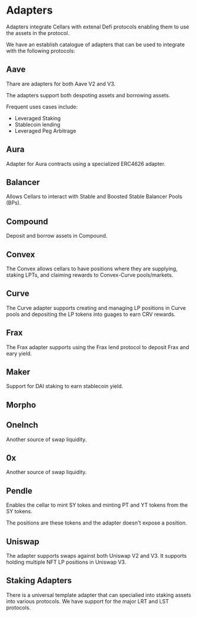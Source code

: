 # Adapters

Adapters integrate Cellars with extenal Defi protocols enabling them to use the assets in the protocol.

We have an establish catalogue of adapters that can be used to integrate with the following protocols:

## Aave

Thare are adapters for both Aave V2 and V3.

The adapters support both despoting assets and borrowing assets.

Frequent uses cases include:
  - Leveraged Staking
  - Stablecoin lending
  - Leveraged Peg Arbitrage

## Aura

Adapter for Aura contracts using a specialized ERC4626 adapter.

## Balancer

Allows Cellars to interact with Stable and Boosted Stable Balancer Pools (BPs).

## Compound

Deposit and borrow assets in Compound.

## Convex

The Convex allows cellars to have positions where they are supplying, staking LPTs, and claiming rewards to Convex-Curve pools/markets.

## Curve

The Curve adapter supports creating and managing LP positions in Curve pools and depositing the LP tokens into guages to earn CRV rewards.

## Frax

The Frax adapter supports using the Frax lend protocol to deposit Frax and eary yield.

## Maker

Support for DAI staking to earn stablecoin yield.

## Morpho



## OneInch

Another source of swap liquidity.


## 0x

Another source of swap liquidity.

## Pendle

Enables the cellar to mint SY tokes and minting PT and YT tokens from the SY tokens.

The positions are these tokens and the adapter doesn't expose a position.

## Uniswap

The adapter supports swaps against both Uniswap V2 and V3. It supports holding multiple NFT LP positions in Uniswap V3.


## Staking Adapters

There is a universal template adapter that can specialied into staking assets into various protocols. We have support for the major LRT and LST protocols.
